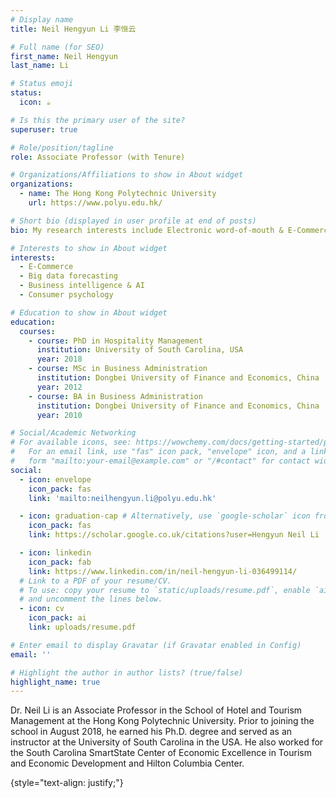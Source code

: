 ```yaml
---
# Display name
title: Neil Hengyun Li 李恒云

# Full name (for SEO)
first_name: Neil Hengyun
last_name: Li

# Status emoji
status:
  icon: ☕️

# Is this the primary user of the site?
superuser: true

# Role/position/tagline
role: Associate Professor (with Tenure)

# Organizations/Affiliations to show in About widget
organizations:
  - name: The Hong Kong Polytechnic University
    url: https://www.polyu.edu.hk/

# Short bio (displayed in user profile at end of posts)
bio: My research interests include Electronic word-of-mouth & E-Commerce, Big data tourism demand forecasting, Business intelligence & machine learning and AI application & Consumer psychology.

# Interests to show in About widget
interests:
  - E-Commerce
  - Big data forecasting
  - Business intelligence & AI
  - Consumer psychology

# Education to show in About widget
education:
  courses:
    - course: PhD in Hospitality Management
      institution: University of South Carolina, USA
      year: 2018
    - course: MSc in Business Administration
      institution: Dongbei University of Finance and Economics, China
      year: 2012
    - course: BA in Business Administration
      institution: Dongbei University of Finance and Economics, China
      year: 2010

# Social/Academic Networking
# For available icons, see: https://wowchemy.com/docs/getting-started/page-builder/#icons
#   For an email link, use "fas" icon pack, "envelope" icon, and a link in the
#   form "mailto:your-email@example.com" or "/#contact" for contact widget.
social:
  - icon: envelope
    icon_pack: fas
    link: 'mailto:neilhengyun.li@polyu.edu.hk'

  - icon: graduation-cap # Alternatively, use `google-scholar` icon from `ai` icon pack
    icon_pack: fas
    link: https://scholar.google.co.uk/citations?user=Hengyun Neil Li

  - icon: linkedin
    icon_pack: fab
    link: https://www.linkedin.com/in/neil-hengyun-li-036499114/
  # Link to a PDF of your resume/CV.
  # To use: copy your resume to `static/uploads/resume.pdf`, enable `ai` icons in `params.yaml`,
  # and uncomment the lines below.
  - icon: cv
    icon_pack: ai
    link: uploads/resume.pdf

# Enter email to display Gravatar (if Gravatar enabled in Config)
email: ''

# Highlight the author in author lists? (true/false)
highlight_name: true
---
```


Dr. Neil Li is an Associate Professor in the School of Hotel and Tourism Management at the Hong Kong Polytechnic University. Prior to joining the school in August 2018, he earned his Ph.D. degree and served as an instructor at the University of South Carolina in the USA. He also worked for the South Carolina SmartState Center of Economic Excellence in Tourism and Economic Development and Hilton Columbia Center. 

{style="text-align: justify;"}
